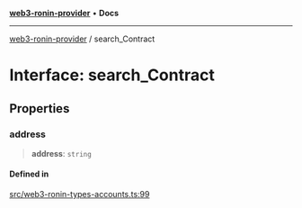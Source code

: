 [**web3-ronin-provider**](../README.md) • **Docs**

***

[web3-ronin-provider](../globals.md) / search\_Contract

# Interface: search\_Contract

## Properties

### address

> **address**: `string`

#### Defined in

[src/web3-ronin-types-accounts.ts:99](https://github.com/chuacw/web3-ronin-provider/blob/1a659b81d9c7d7afbced0ae2b11550f4f6c0a233/src/web3-ronin-types-accounts.ts#L99)
